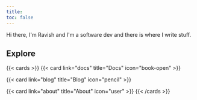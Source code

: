 ```yaml
---
title:
toc: false
---
```


Hi there, I'm Ravish and I'm a software dev and there is where I write stuff.

## Explore

{{< cards >}}
{{< card link="docs" title="Docs" icon="book-open" >}}

{{< card link="blog" title="Blog" icon="pencil" >}}

{{< card link="about" title="About" icon="user" >}}
{{< /cards >}}
